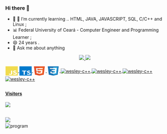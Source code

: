 ### Hi there 👋

<!--
**wwesleyaraujo/wwesleyaraujo** is a ✨ _special_ ✨ repository because its `README.md` (this file) appears on your GitHub profile.

Here are some ideas to get you started:

- 🔭 I’m currently working on ...
- 🌱 I’m currently learning ...
- 👯 I’m looking to collaborate on ...
- 🤔 I’m looking for help with ...
- 💬 Ask me about anything you want
- 📫 How to reach me: ...
- 😄 Pronouns: ...
- ⚡ Fun fact: ...
-->

 - 📘  🌱 I’m currently learning .. HTML, JAVA, JAVASCRIPT, SQL, C/C++ and Linux ; 
 - 📊 Federal University of Ceará - Computer Engineer and  Programming Learner ;
 - 😄 24 years .
 - 💬 Ask me about anything 
 
 
<div align="center">
  <a href="https://github.com/wwesleyaraujo">
  <img height="180em" src="https://github-readme-stats.vercel.app/api?username=wwesleyaraujo&show_icons=true&theme=dracula&include_all_commits=true&count_private=true"/>
  <img height="180em" src="https://github-readme-stats.vercel.app/api/top-langs/?username=wwesleyaraujo&layout=compact&langs_count=7&theme=dracula"/>   
</div>
 
  <div style="display: inline_block"><br>
  <img align="center" alt="Rafa-Js" height="30" width="40" src="https://raw.githubusercontent.com/devicons/devicon/master/icons/javascript/javascript-plain.svg">
  <img align="center" alt="Rafa-Ts" height="30" width="40" src="https://raw.githubusercontent.com/devicons/devicon/master/icons/typescript/typescript-plain.svg">
  <img align="center" alt="Rafa-HTML" height="30" width="40" src="https://raw.githubusercontent.com/devicons/devicon/master/icons/html5/html5-original.svg">
  <img align="center" alt="Rafa-CSS" height="30" width="40" src="https://raw.githubusercontent.com/devicons/devicon/master/icons/css3/css3-original.svg">
  <img align="center" alt="wesley-c++"  height="40" width="40"  src="https://img.icons8.com/color/48/000000/c-plus-plus-logo.png"/>
  <img align="center" alt="wesley-c++"  height="40" width="40"  src="https://img.icons8.com/color/48/000000/c-programming.png"/>
  <img align="center" alt="wesley-c++"  height="40" width="40" src="https://img.icons8.com/color/48/000000/linux--v1.png"/>
  <img align="center" alt="wesley-c++"  height="40" width="40" src="https://img.icons8.com/color/48/000000/postgreesql.png"/>
</div>  
 
  ##     
   
  <h4 align="relative"> Visitors </h4><img align="relative" src="https://profile-counter.glitch.me/wwesleyaraujo/count.svg"> 
 
 ##
  
  <div>   
  <a href="https://www.linkedin.com/in/jose-wesley-araujo-de-oliveira-248705144/" target="_blank">
      <img src="https://img.shields.io/badge/-LinkedIn-%230077B5?style=for-the-badge&logo=linkedin&logoColor=white" target="_blank">
  </a>  
        
</div>
 
   <div>
  <img align="relative" alt="program" width="300" height="200" src="http://clubedosgeeks.com.br/wp-content/uploads/2016/01/dormrm.gif">
    

 
 

 
